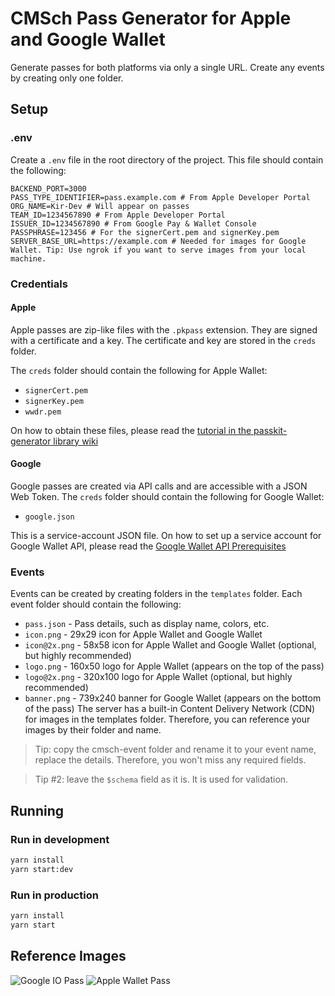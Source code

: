 # CMSch Pass Generator for Apple and Google Wallet
Generate passes for both platforms via only a single URL. Create any events by creating only one folder.

## Setup
### .env
Create a `.env` file in the root directory of the project. This file should contain the following:
```dotenv
BACKEND_PORT=3000
PASS_TYPE_IDENTIFIER=pass.example.com # From Apple Developer Portal
ORG_NAME=Kir-Dev # Will appear on passes
TEAM_ID=1234567890 # From Apple Developer Portal
ISSUER_ID=1234567890 # From Google Pay & Wallet Console
PASSPHRASE=123456 # For the signerCert.pem and signerKey.pem
SERVER_BASE_URL=https://example.com # Needed for images for Google Wallet. Tip: Use ngrok if you want to serve images from your local machine.
```
### Credentials
#### Apple
Apple passes are zip-like files with the `.pkpass` extension.
They are signed with a certificate and a key. The certificate and key are stored in the `creds` folder.

The `creds` folder should contain the following for Apple Wallet:
- `signerCert.pem`
- `signerKey.pem`
- `wwdr.pem`

On how to obtain these files, please read the 
[tutorial in the passkit-generator library wiki](https://github.com/alexandercerutti/passkit-generator/wiki/Generating-Certificates)
#### Google
Google passes are created via API calls and are accessible with a JSON Web Token.
The `creds` folder should contain the following for Google Wallet:
- `google.json`

This is a service-account JSON file.
On how to set up a service account for Google Wallet API,
please read the [Google Wallet API Prerequisites](https://developers.google.com/wallet/tickets/events/web/prerequisites)

### Events
Events can be created by creating folders in the `templates` folder.
Each event folder should contain the following:
- `pass.json` - Pass details, such as display name, colors, etc.
- `icon.png` - 29x29 icon for Apple Wallet and Google Wallet
- `icon@2x.png` - 58x58 icon for Apple Wallet and Google Wallet (optional, but highly recommended)
- `logo.png` - 160x50 logo for Apple Wallet (appears on the top of the pass)
- `logo@2x.png` - 320x100 logo for Apple Wallet (optional, but highly recommended)
- `banner.png` - 739x240 banner for Google Wallet (appears on the bottom of the pass)
The server has a built-in Content Delivery Network (CDN) for images in the templates folder. Therefore, you can reference your images by their folder and name.

> Tip: copy the cmsch-event folder and rename it to your event name, replace the details. Therefore, you won't miss any required fields.

> Tip #2: leave the `$schema` field as it is. It is used for validation.

## Running
### Run in development
```bash
yarn install
yarn start:dev
```

### Run in production
```bash
yarn install
yarn start
```

## Reference Images
![Google IO Pass](https://codelabs.developers.google.com/static/add-to-wallet-web/images/pass-annotated.png)
![Apple Wallet Pass](https://developer.apple.com/library/archive/documentation/UserExperience/Conceptual/PassKit_PG/Art/event_ticket_2x.png)
